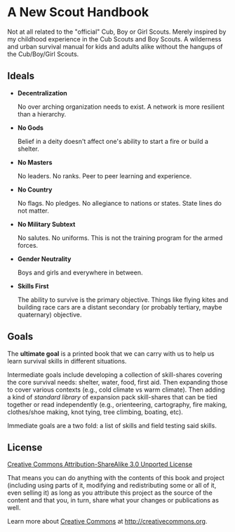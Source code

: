 # A New Scout Handbook
Not at all related to the "official" Cub, Boy or Girl Scouts. Merely inspired by my childhood experience in the Cub Scouts and Boy Scouts. A wilderness and urban survival manual for kids and adults alike without the hangups of the Cub/Boy/Girl Scouts.

## Ideals
* **Decentralization**

  No over arching organization needs to exist. A network is more resilient than a hierarchy.

* **No Gods**

  Belief in a deity doesn't affect one's ability to start a fire or build a shelter.

* **No Masters**

  No leaders. No ranks. Peer to peer learning and experience.

* **No Country**

  No flags. No pledges. No allegiance to nations or states. State lines do not matter.

* **No Military Subtext**

  No salutes. No uniforms. This is not the training program for the armed forces.

* **Gender Neutrality**

  Boys and girls and everywhere in between.

* **Skills First**

  The ability to survive is the primary objective. Things like flying kites and building race cars are a distant secondary (or probably tertiary, maybe quaternary) objective.

## Goals
The **ultimate goal** is a printed book that we can carry with us to help us learn survival skills in different situations.

Intermediate goals include developing a collection of skill-shares covering the core survival needs: shelter, water, food, first aid. Then expanding those to cover various contexts (e.g., cold climate vs warm climate). Then adding a kind of *standard library* of expansion pack skill-shares that can be tied together or read independently (e.g., orienteering, cartography, fire making, clothes/shoe making, knot tying, tree climbing, boating, etc).

Immediate goals are a two fold: a list of skills and field testing said skills.

## License
[Creative Commons Attribution-ShareAlike 3.0 Unported License](http://creativecommons.org/licenses/by-sa/3.0/ "license")

That means you can do anything with the contents of this book and project (including using parts of it, modifying and redistributing some or all of it, even selling it) as long as you attribute this project as the source of the content and that you, in turn, share what your changes or publications as well.

Learn more about [Creative Commons](http://creativecommons.org) at <http://creativecommons.org>.
